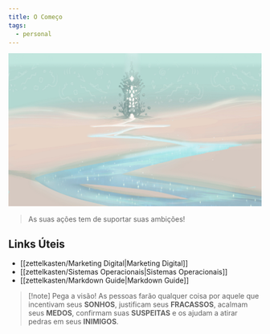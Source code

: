 ```yaml
---
title: O Começo
tags:
  - personal
---
```

![](assets/wallhaven-k7k5dd.jpg)

>As suas ações tem de suportar suas ambições!

## Links Úteis
- [[zettelkasten/Marketing Digital|Marketing Digital]]
- [[zettelkasten/Sistemas Operacionais|Sistemas Operacionais]]
- [[zettelkasten/Markdown Guide|Markdown Guide]]

>[!note] Pega a visão!
>As pessoas farão qualquer coisa por aquele que incentivam seus **SONHOS**, justificam seus **FRACASSOS**, acalmam seus **MEDOS**, confirmam suas **SUSPEITAS** e os ajudam a atirar pedras em seus **INIMIGOS**.
